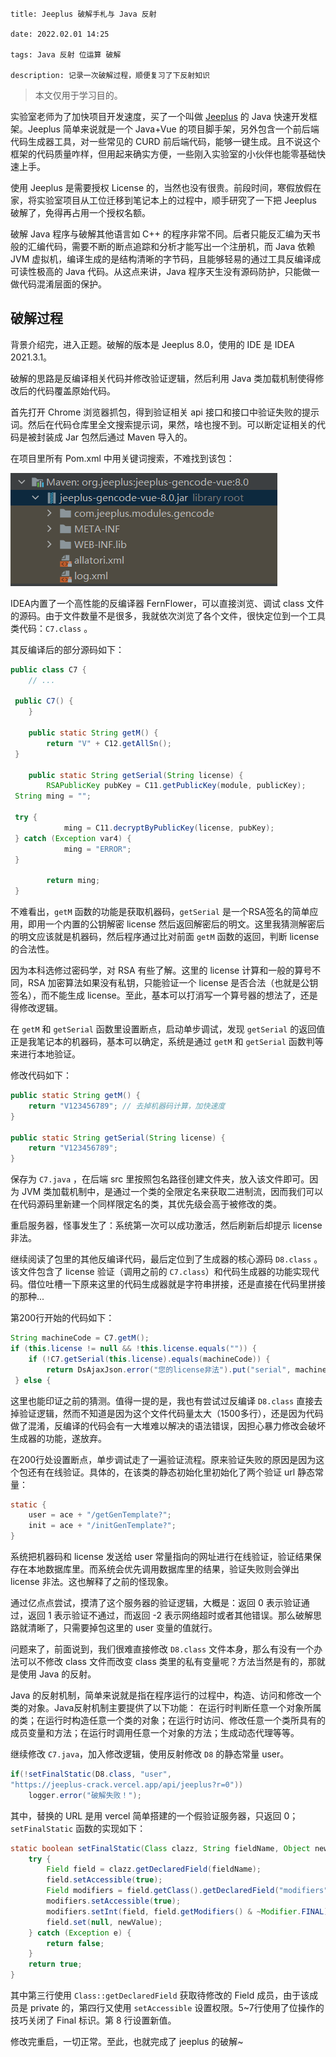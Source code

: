 ```

title: Jeeplus 破解手札与 Java 反射

date: 2022.02.01 14:25

tags: Java 反射 位运算 破解

description: 记录一次破解过程，顺便复习了下反射知识

```

> 本文仅用于学习目的。

实验室老师为了加快项目开发速度，买了一个叫做 [Jeeplus](http://www.jeeplus.org/) 的 Java 快速开发框架。Jeeplus 简单来说就是一个 Java+Vue 的项目脚手架，另外包含一个前后端代码生成器工具，对一些常见的 CURD 前后端代码，能够一键生成。且不说这个框架的代码质量咋样，但用起来确实方便，一些刚入实验室的小伙伴也能零基础快速上手。

使用 Jeeplus 是需要授权 License 的，当然也没有很贵。前段时间，寒假放假在家，将实验室项目从工位迁移到笔记本上的过程中，顺手研究了一下把 Jeeplus 破解了，免得再占用一个授权名额。

破解 Java 程序与破解其他语言如 C++ 的程序非常不同。后者只能反汇编为天书般的汇编代码，需要不断的断点追踪和分析才能写出一个注册机，而 Java 依赖 JVM 虚拟机，编译生成的是结构清晰的字节码，且能够轻易的通过工具反编译成可读性极高的 Java 代码。从这点来讲，Java 程序天生没有源码防护，只能做一做代码混淆层面的保护。

## 破解过程

背景介绍完，进入正题。破解的版本是 Jeeplus 8.0，使用的 IDE 是 IDEA 2021.3.1。

破解的思路是反编译相关代码并修改验证逻辑，然后利用 Java 类加载机制使得修改后的代码覆盖原始代码。

首先打开 Chrome 浏览器抓包，得到验证相关 api 接口和接口中验证失败的提示词。然后在代码仓库里全文搜索提示词，果然，啥也搜不到。可以断定证相关的代码是被封装成 Jar 包然后通过 Maven 导入的。

在项目里所有 Pom.xml 中用关键词搜索，不难找到该包：

<img src="/res/1.webp">

IDEA内置了一个高性能的反编译器 FernFlower，可以直接浏览、调试 class 文件的源码。由于文件数量不是很多，我就依次浏览了各个文件，很快定位到一个工具类代码：`C7.class` 。

其反编译后的部分源码如下：

```java
public class C7 {  
    // ...
  
 public C7() {  
    }  
  
    public static String getM() {  
        return "V" + C12.getAllSn();  
 }  
  
    public static String getSerial(String license) {  
        RSAPublicKey pubKey = C11.getPublicKey(module, publicKey);  
 String ming = "";  
  
 try {  
            ming = C11.decryptByPublicKey(license, pubKey);  
 } catch (Exception var4) {  
            ming = "ERROR";  
 }  
  
        return ming;  
 }
```

不难看出，`getM` 函数的功能是获取机器码，`getSerial` 是一个RSA签名的简单应用，即用一个内置的公钥解密 license 然后返回解密后的明文。这里我猜测解密后的明文应该就是机器码，然后程序通过比对前面 `getM` 函数的返回，判断 license 的合法性。

因为本科选修过密码学，对 RSA 有些了解。这里的 license 计算和一般的算号不同，RSA 加密算法如果没有私钥，只能验证一个 license 是否合法（也就是公钥签名），而不能生成 license。至此，基本可以打消写一个算号器的想法了，还是得修改逻辑。

在 `getM` 和 `getSerial` 函数里设置断点，启动单步调试，发现 `getSerial` 的返回值正是我笔记本的机器码，基本可以确定，系统是通过  `getM`  和  `getSerial` 函数判等来进行本地验证。

 修改代码如下：

```java
public static String getM() {  
    return "V123456789"; // 去掉机器码计算，加快速度  
}

public static String getSerial(String license) {
	return "V123456789";
}
```

保存为 `C7.java` ，在后端 src 里按照包名路径创建文件夹，放入该文件即可。因为 JVM 类加载机制中，是通过一个类的全限定名来获取二进制流，因而我们可以在代码源码里新建一个同样限定名的类，其优先级会高于被修改的类。

重启服务器，怪事发生了：系统第一次可以成功激活，然后刷新后却提示 license 非法。

继续阅读了包里的其他反编译代码，最后定位到了生成器的核心源码 `D8.class` 。该文件包含了 license 验证（调用之前的 `C7.class`）和代码生成器的功能实现代码。借位吐槽一下原来这里的代码生成器就是字符串拼接，还是直接在代码里拼接的那种...

第200行开始的代码如下：
```java
String machineCode = C7.getM();  
if (this.license != null && !this.license.equals("")) {  
    if (!C7.getSerial(this.license).equals(machineCode)) {  
        return DsAjaxJson.error("您的license非法").put("serial", machineCode).put("code", 700);  
 } else {
```

这里也能印证之前的猜测。值得一提的是，我也有尝试过反编译 `D8.class` 直接去掉验证逻辑，然而不知道是因为这个文件代码量太大（1500多行），还是因为代码做了混淆，反编译的代码会有一大堆难以解决的语法错误，因担心暴力修改会破坏生成器的功能，遂放弃。

在200行处设置断点，单步调试走了一遍验证流程。原来验证失败的原因是因为这个包还有在线验证。具体的，在该类的静态初始化里初始化了两个验证 url 静态常量：

```java
static {  
	user = ace + "/getGenTemplate?";  
	init = ace + "/initGenTemplate?";  
}
```

系统把机器码和 license 发送给 user 常量指向的网址进行在线验证，验证结果保存在本地数据库里。而系统会优先调用数据库里的结果，验证失败则会弹出 license 非法。这也解释了之前的怪现象。

通过亿点点尝试，摸清了这个服务器的验证逻辑，大概是：返回 0 表示验证通过，返回 1 表示验证不通过，而返回 -2 表示网络超时或者其他错误。那么破解思路就清晰了，只需要掉包这里的 user 变量的值就行。

问题来了，前面说到，我们很难直接修改 `D8.class` 文件本身，那么有没有一个办法可以不修改 class 文件而改变 class 类里的私有变量呢？方法当然是有的，那就是使用 Java 的反射。

Java 的反射机制，简单来说就是指在程序运行的过程中，构造、访问和修改一个类的对象。Java反射机制主要提供了以下功能： 在运行时判断任意一个对象所属的类；在运行时构造任意一个类的对象；在运行时访问、修改任意一个类所具有的成员变量和方法；在运行时调用任意一个对象的方法；生成动态代理等等。

继续修改 `C7.java`，加入修改逻辑，使用反射修改 `D8` 的静态常量 user。

```java
if(!setFinalStatic(D8.class, "user",   
"https://jeeplus-crack.vercel.app/api/jeeplus?r=0"))  
    logger.error("破解失败！");
```

其中，替换的 URL 是用 vercel 简单搭建的一个假验证服务器，只返回 0；`setFinalStatic` 函数的实现如下：

```java
static boolean setFinalStatic(Class clazz, String fieldName, Object newValue){  
    try {  
		Field field = clazz.getDeclaredField(fieldName);  
        field.setAccessible(true);  
        Field modifiers = field.getClass().getDeclaredField("modifiers");  
        modifiers.setAccessible(true);  
        modifiers.setInt(field, field.getModifiers() & ~Modifier.FINAL);  
        field.set(null, newValue);  
    } catch (Exception e) {  
        return false;  
    }  	
    return true;  
}
```

其中第三行使用 `Class::getDeclaredField` 获取待修改的 Field 成员，由于该成员是 private 的，第四行又使用 `setAccessible` 设置权限。5~7行使用了位操作的技巧关闭了 Final 标识。第 8 行设置新值。

修改完重启，一切正常。至此，也就完成了 jeeplus 的破解~